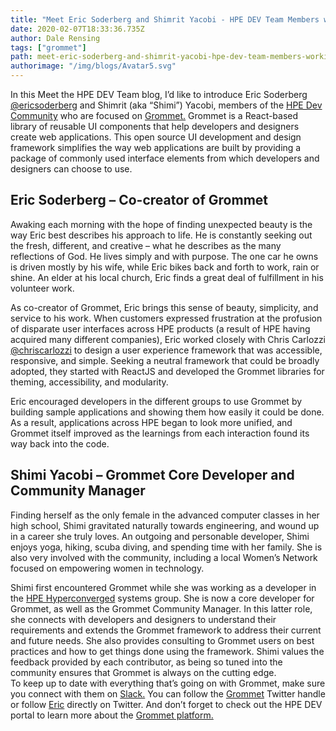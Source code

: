 ```yaml
---
title: "Meet Eric Soderberg and Shimrit Yacobi - HPE DEV Team Members working on Grommet "
date: 2020-02-07T18:33:36.735Z
author: Dale Rensing 
tags: ["grommet"]
path: meet-eric-soderberg-and-shimrit-yacobi-hpe-dev-team-members-working-on-g
authorimage: "/img/blogs/Avatar5.svg"
---
```

In this Meet the HPE DEV Team blog, I’d like to introduce Eric Soderberg [@ericsoderberg](https://twitter.com/ericsoderberg?lang=en) and Shimrit (aka “Shimi”) Yacobi, members of the [HPE Dev Community](https://developer.hpe.com/community)  who are focused on [Grommet.](https://developer.hpe.com/platform/grommet/home) Grommet is a React-based library of reusable UI components that help developers and designers create web applications. This open source UI development and design framework simplifies the way web applications are built by providing a package of commonly used interface elements from which developers and designers can choose to use.

## Eric Soderberg – Co-creator of Grommet

Awaking each morning with the hope of finding unexpected beauty is the way Eric  best describes his approach to life. He is constantly seeking out the fresh, different, and creative – what he describes as the many reflections of God. He lives simply and with purpose. The one car he owns is driven mostly by his wife, while Eric bikes back and forth to work, rain or shine. An elder at his local church, Eric finds a great deal of fulfillment in his volunteer work. 

As co-creator of Grommet, Eric brings this sense of beauty, simplicity, and service to his work. When customers expressed frustration at the profusion of disparate user interfaces across HPE products (a result of HPE having acquired many different companies), Eric worked closely with Chris Carlozzi [@chriscarlozzi](https://twitter.com/chriscarlozzi?lang=en) to design a user experience framework that was accessible, responsive, and simple. Seeking a neutral framework that could be broadly adopted, they started with ReactJS and developed the Grommet libraries for theming, accessibility, and modularity.

Eric encouraged developers in the different groups to use Grommet by building sample applications and showing them how easily it could be done. As a result, applications across HPE began to look more unified, and Grommet itself improved as the learnings from each interaction found its way back into the code.

## Shimi Yacobi – Grommet Core Developer and Community Manager

Finding herself as the only female in the advanced computer classes in her high school, Shimi gravitated naturally towards engineering, and wound up in a career she truly loves. An outgoing and personable developer, Shimi enjoys yoga, hiking, scuba diving, and spending time with her family. She is also very involved with the community, including a local Women’s Network focused on empowering women in technology.

Shimi first encountered Grommet while she was working as a developer in the [HPE Hyperconverged](https://www.hpe.com/us/en/integrated-systems/hyper-converged.html) systems group. She is now a core developer for Grommet, as well as the Grommet Community Manager. In this latter role, she connects with developers and designers to understand their requirements and extends the Grommet framework to address their current and future needs. She also provides consulting to Grommet users on best practices and how to get things done using the framework. Shimi values the feedback provided by each contributor, as being so tuned into the community ensures that Grommet is always on the cutting edge.  
 To keep up to date with everything that’s going on with Grommet, make sure you connect with them on [Slack.](https://grommet.slack.com/) You can follow the [Grommet](https://twitter.com/grommet_io) Twitter handle or follow [Eric](https://twitter.com/ericsoderberg) directly on Twitter. And don’t forget to check out the HPE DEV portal to learn more about the [Grommet platform.](https://developer.hpe.com/platform/grommet/home)